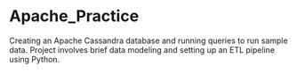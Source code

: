 # Apache_Practice
Creating an Apache Cassandra database and running queries to run sample data. Project involves brief data modeling and setting up an ETL pipeline using Python.
